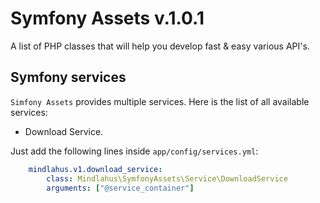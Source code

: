# Symfony Assets v.1.0.1

A list of PHP classes that will help you develop fast & easy various API's.

## Symfony services

`Simfony Assets` provides multiple services. Here is the list of all available services:

- Download Service.

Just add the following lines inside `app/config/services.yml`:
 
```yaml
    mindlahus.v1.download_service:
        class: Mindlahus\SymfonyAssets\Service\DownloadService
        arguments: ["@service_container"]
```